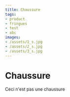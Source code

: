 ```yaml
---
title: Chaussure
tags:
- product
- fringues
- test
- abc
images:
- /assets/1_s.jpg
- /assets/2_s.jpg
- /assets/3_s.jpg
---
```


# Chaussure

Ceci n'est pas une chaussure

